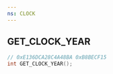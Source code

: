 ```yaml
---
ns: CLOCK
---
```

## GET_CLOCK_YEAR

```c
// 0xE136DCA28C4A48BA 0xB8BECF15
int GET_CLOCK_YEAR();
```

